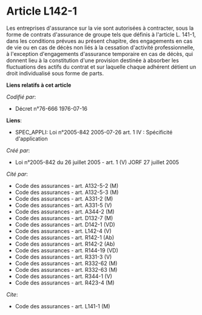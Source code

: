 # Article L142-1

Les entreprises d'assurance sur la vie sont autorisées à contracter, sous la forme de contrats d'assurance de groupe tels que
définis à l'article L. 141-1, dans les conditions prévues au présent chapitre, des engagements en cas de vie ou en cas de
décès non liés à la cessation d'activité professionnelle, à l'exception d'engagements d'assurance temporaire en cas de décès,
qui donnent lieu à la constitution d'une provision destinée à absorber les fluctuations des actifs du contrat et sur laquelle
chaque adhérent détient un droit individualisé sous forme de parts.

**Liens relatifs à cet article**

_Codifié par_:

  - Décret n°76-666 1976-07-16

**Liens**:

  - SPEC_APPLI: Loi n°2005-842 2005-07-26 art. 1 IV : Spécificité d'application

_Créé par_:

  - Loi n°2005-842 du 26 juillet 2005 - art. 1 (V) JORF 27 juillet 2005

_Cité par_:

  - Code des assurances - art. A132-5-2 (M)
  - Code des assurances - art. A132-5-3 (M)
  - Code des assurances - art. A331-2 (M)
  - Code des assurances - art. A331-5 (V)
  - Code des assurances - art. A344-2 (M)
  - Code des assurances - art. D132-7 (M)
  - Code des assurances - art. D142-1 (VD)
  - Code des assurances - art. L142-4 (V)
  - Code des assurances - art. R142-1 (Ab)
  - Code des assurances - art. R142-2 (Ab)
  - Code des assurances - art. R144-19 (VD)
  - Code des assurances - art. R331-3 (V)
  - Code des assurances - art. R332-62 (M)
  - Code des assurances - art. R332-63 (M)
  - Code des assurances - art. R344-1 (V)
  - Code des assurances - art. R423-4 (M)

_Cite_:

  - Code des assurances - art. L141-1 (M)
